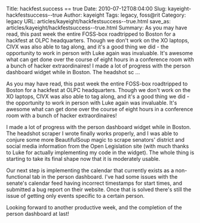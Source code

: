 Title: hackfest.success == true
Date: 2010-07-12T08:04:00
Slug: kayeight-hackfestsuccess--true
Author: kayeight
Tags: legacy, foss@rit
Category: legacy
URL: articles/kayeight/hackfestsuccess--true.html
save_as: articles/kayeight/hackfestsuccess--true.html
Summary: As you may have read, this past week the entire FOSS-box roadtripped to Boston for a hackfest at OLPC headquarters. Though we don't work on the XO laptops, CIVX was also able to tag along, and it's a good thing we did - the opportunity to work in person with Luke again was invaluable. It's awesome what can get done over the course of eight hours in a conference room with a bunch of hacker extraordinaires!  I made a lot of progress with the person dashboard widget while in Boston. The headshot sc ... 

As you may have read, this past week the entire FOSS-box roadtripped to Boston
for a hackfest at OLPC headquarters. Though we don't work on the XO laptops,
CIVX was also able to tag along, and it's a good thing we did - the
opportunity to work in person with Luke again was invaluable. It's awesome
what can get done over the course of eight hours in a conference room with a
bunch of hacker extraordinaires!

I made a lot of progress with the person dashboard widget while in Boston. The
headshot scraper I wrote finally works properly, and I was able to conjure
some more BeautifulSoup magic to scrape senators' district and social media
information from the Open Legislation site (with much thanks to Luke for
actually implementing my code in the widget). The whole thing is starting to
take its final shape now that it is moderately usable.

Our next step is implementing the calendar that currently exists as a non-
functional tab in the person dashboard. I've had some issues with the senate's
calendar feed having incorrect timestamps for start times, and submitted a bug
report on their website. Once that is solved there's still the issue of
getting only events specific to a certain person.

Looking forward to another productive week, and the completion of the person
dashboard at last!

